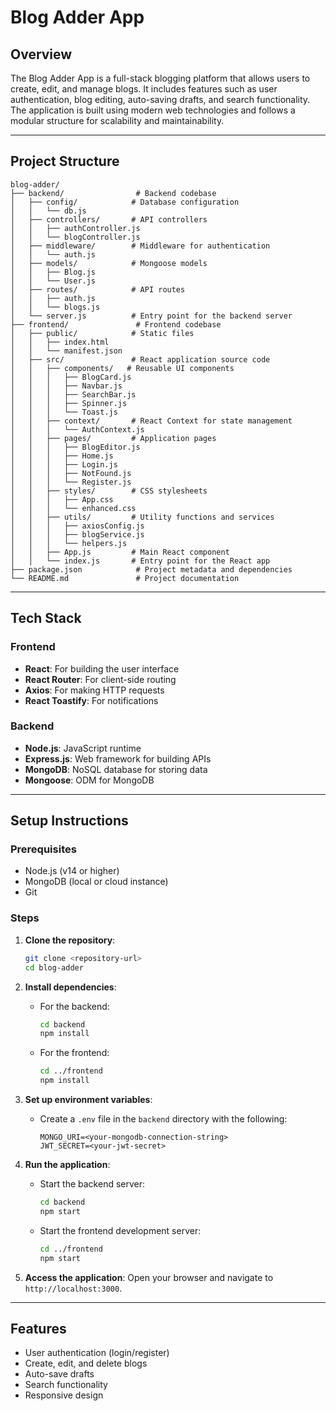 # Blog Adder App

## Overview
The Blog Adder App is a full-stack blogging platform that allows users to create, edit, and manage blogs. It includes features such as user authentication, blog editing, auto-saving drafts, and search functionality. The application is built using modern web technologies and follows a modular structure for scalability and maintainability.

---

## Project Structure

```
blog-adder/
├── backend/                # Backend codebase
│   ├── config/            # Database configuration
│   │   └── db.js
│   ├── controllers/       # API controllers
│   │   ├── authController.js
│   │   └── blogController.js
│   ├── middleware/        # Middleware for authentication
│   │   └── auth.js
│   ├── models/            # Mongoose models
│   │   ├── Blog.js
│   │   └── User.js
│   ├── routes/            # API routes
│   │   ├── auth.js
│   │   └── blogs.js
│   └── server.js          # Entry point for the backend server
├── frontend/               # Frontend codebase
│   ├── public/            # Static files
│   │   ├── index.html
│   │   └── manifest.json
│   ├── src/               # React application source code
│   │   ├── components/   # Reusable UI components
│   │   │   ├── BlogCard.js
│   │   │   ├── Navbar.js
│   │   │   ├── SearchBar.js
│   │   │   ├── Spinner.js
│   │   │   └── Toast.js
│   │   ├── context/       # React Context for state management
│   │   │   └── AuthContext.js
│   │   ├── pages/         # Application pages
│   │   │   ├── BlogEditor.js
│   │   │   ├── Home.js
│   │   │   ├── Login.js
│   │   │   ├── NotFound.js
│   │   │   └── Register.js
│   │   ├── styles/        # CSS stylesheets
│   │   │   ├── App.css
│   │   │   └── enhanced.css
│   │   ├── utils/         # Utility functions and services
│   │   │   ├── axiosConfig.js
│   │   │   ├── blogService.js
│   │   │   └── helpers.js
│   │   ├── App.js         # Main React component
│   │   └── index.js       # Entry point for the React app
├── package.json            # Project metadata and dependencies
└── README.md               # Project documentation
```

---

## Tech Stack

### Frontend
- **React**: For building the user interface
- **React Router**: For client-side routing
- **Axios**: For making HTTP requests
- **React Toastify**: For notifications

### Backend
- **Node.js**: JavaScript runtime
- **Express.js**: Web framework for building APIs
- **MongoDB**: NoSQL database for storing data
- **Mongoose**: ODM for MongoDB

---

## Setup Instructions

### Prerequisites
- Node.js (v14 or higher)
- MongoDB (local or cloud instance)
- Git

### Steps

1. **Clone the repository**:
   ```bash
   git clone <repository-url>
   cd blog-adder
   ```

2. **Install dependencies**:
   - For the backend:
     ```bash
     cd backend
     npm install
     ```
   - For the frontend:
     ```bash
     cd ../frontend
     npm install
     ```

3. **Set up environment variables**:
   - Create a `.env` file in the `backend` directory with the following:
     ```env
     MONGO_URI=<your-mongodb-connection-string>
     JWT_SECRET=<your-jwt-secret>
     ```

4. **Run the application**:
   - Start the backend server:
     ```bash
     cd backend
     npm start
     ```
   - Start the frontend development server:
     ```bash
     cd ../frontend
     npm start
     ```

5. **Access the application**:
   Open your browser and navigate to `http://localhost:3000`.

---

## Features
- User authentication (login/register)
- Create, edit, and delete blogs
- Auto-save drafts
- Search functionality
- Responsive design


